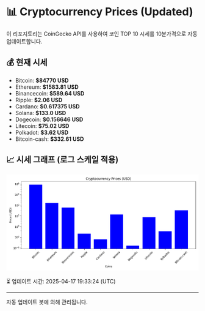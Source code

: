 
# 📊 Cryptocurrency Prices (Updated)

이 리포지토리는 CoinGecko API를 사용하여 코인 TOP 10 시세를 10분가격으로 자동 업데이트합니다.

## 💰 현재 시세
- Bitcoin: **$84770 USD**
- Ethereum: **$1583.81 USD**
- Binancecoin: **$589.64 USD**
- Ripple: **$2.06 USD**
- Cardano: **$0.617375 USD**
- Solana: **$133.0 USD**
- Dogecoin: **$0.156646 USD**
- Litecoin: **$75.02 USD**
- Polkadot: **$3.62 USD**
- Bitcoin-cash: **$332.61 USD**

## 📈 시세 그래프 (로그 스케일 적용)
![Crypto Prices](crypto_prices.png)

⏳ 업데이트 시간: 2025-04-17 19:33:24 (UTC)

---
자동 업데이트 봇에 의해 관리됩니다.
